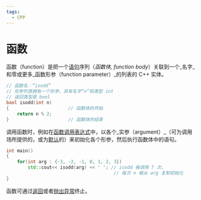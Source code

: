 ```yaml
---
tags:
  - CPP
---
```


# 函数

函数（function）是把一个[语句](https://www.apiref.com/cpp-zh/cpp/language/statements.html "cpp/language/statements")序列（_函数体, function body_）关联到一个_名字_和零或更多_函数形参（function parameter）_的列表的 C++ 实体。

```c++
// 函数名：“isodd”
// 形参列表拥有一个形参，具有名字“n”和类型 int
// 返回类型是 bool
bool isodd(int n)
{                      // 函数体的开始
    return n % 2;
}                      // 函数体的结束
```

调用函数时，例如在[函数调用表达式](https://www.apiref.com/cpp-zh/cpp/language/operator_other.html#.E5.86.85.E5.BB.BA.E5.87.BD.E6.95.B0.E8.B0.83.E7.94.A8.E8.BF.90.E7.AE.97.E7.AC.A6 "cpp/language/operator other")中，以各个_实参（argument）_（可为调用场所提供的，或为[默认](https://www.apiref.com/cpp-zh/cpp/language/default_arguments.html "cpp/language/default arguments")的）来初始化各个形参，然后执行函数体中的语句。

```c++
int main()
{
    for(int arg : {-3, -2, -1, 0, 1, 2, 3})
        std::cout<< isodd(arg) << ' '; // isodd 被调用 7 次，
                                        // 每次 n 被从 arg 复制初始化
}
```

函数可通过[返回](https://www.apiref.com/cpp-zh/cpp/language/return.html "cpp/language/return")或者[抛出](https://www.apiref.com/cpp-zh/cpp/language/throw.html "cpp/language/throw")[异常](https://www.apiref.com/cpp-zh/cpp/language/exceptions.html "cpp/language/exceptions")终止。
